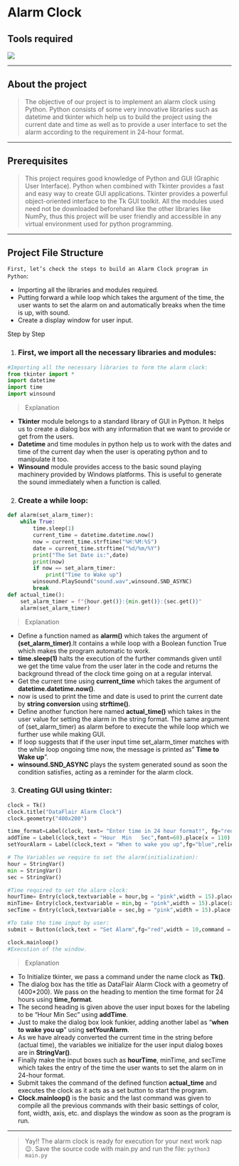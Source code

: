 # Alarm Clock

## Tools required

<img src="https://img.shields.io/badge/Python-FFD43B?style=for-the-badge&logo=python&logoColor=blue" />
<hr>

## About the project

> The objective of our project is to implement an alarm clock using Python. Python consists of some very innovative libraries such as datetime and tkinter which help us to build the project using the current date and time as well as to provide a user interface to set the alarm according to the requirement in 24-hour format.

<hr>

## Prerequisites

> This project requires good knowledge of Python and GUI (Graphic User Interface). Python when combined with Tkinter provides a fast and easy way to create GUI applications. Tkinter provides a powerful object-oriented interface to the Tk GUI toolkit. All the modules used need not be downloaded beforehand like the other libraries like NumPy, thus this project will be user friendly and accessible in any virtual environment used for python programming.

<hr>

## Project File Structure

`First, let’s check the steps to build an Alarm Clock program in Python`:

- Importing all the libraries and modules required.
- Putting forward a while loop which takes the argument of the time, the user wants to set the alarm on and automatically breaks when the time is up, with sound.
- Create a display window for user input.

Step by Step

1. ### First, we import all the necessary libraries and modules:

```Python
#Importing all the necessary libraries to form the alarm clock:
from tkinter import *
import datetime
import time
import winsound
```

> Explanation

- <b>Tkinter</b> module belongs to a standard library of GUI in Python. It helps us to create a dialog box with any information that we want to provide or get from the users.
- <b>Datetime</b> and time modules in python help us to work with the dates and time of the current day when the user is operating python and to manipulate it too.
- <b>Winsound</b> module provides access to the basic sound playing machinery provided by Windows platforms. This is useful to generate the sound immediately when a function is called.

2. ### Create a while loop:

```Python
def alarm(set_alarm_timer):
    while True:
        time.sleep(1)
        current_time = datetime.datetime.now()
        now = current_time.strftime("%H:%M:%S")
        date = current_time.strftime("%d/%m/%Y")
        print("The Set Date is:",date)
        print(now)
        if now == set_alarm_timer:
            print("Time to Wake up")
        winsound.PlaySound("sound.wav",winsound.SND_ASYNC)
        break
def actual_time():
    set_alarm_timer = f"{hour.get()}:{min.get()}:{sec.get()}"
    alarm(set_alarm_timer)
```

> Explanation

- Define a function named as <b>alarm()</b> which takes the argument of <b>(set_alarm_timer)</b>.It contains a while loop with a Boolean function True which makes the program automatic to work.
- <b>time.sleep(1)</b> halts the execution of the further commands given until we get the time value from the user later in the code and returns the background thread of the clock time going on at a regular interval.
- Get the current time using <b>current_time</b> which takes the argument of <b>datetime.datetime.now()</b>.
- now is used to print the time and date is used to print the current date by <b>string conversion</b> using <b>strftime()</b>.
- Define another function here named <b>actual_time()</b> which takes in the user value for setting the alarm in the string format. The same argument of </b>(set_alarm_timer)</b> as alarm before to execute the while loop which we further use while making GUI.
- If loop suggests that if the user input time </b>set_alarm_timer</b> matches with the while loop ongoing time now, the message is printed as” <b>Time to Wake up</b>”.
- <b>winsound.SND_ASYNC</b> plays the system generated sound as soon the condition satisfies, acting as a reminder for the alarm clock.

3. ### Creating GUI using tkinter:

```Python
clock = Tk()
clock.title("DataFlair Alarm Clock")
clock.geometry("400x200")

time_format=Label(clock, text= "Enter time in 24 hour format!", fg="red",bg="black",font="Arial").place(x=60,y=120)
addTime = Label(clock,text = "Hour  Min   Sec",font=60).place(x = 110)
setYourAlarm = Label(clock,text = "When to wake you up",fg="blue",relief = "solid",font=("Helevetica",7,"bold")).place(x=0, y=29)

# The Variables we require to set the alarm(initialization):
hour = StringVar()
min = StringVar()
sec = StringVar()

#Time required to set the alarm clock:
hourTime= Entry(clock,textvariable = hour,bg = "pink",width = 15).place(x=110,y=30)
minTime= Entry(clock,textvariable = min,bg = "pink",width = 15).place(x=150,y=30)
secTime = Entry(clock,textvariable = sec,bg = "pink",width = 15).place(x=200,y=30)

#To take the time input by user:
submit = Button(clock,text = "Set Alarm",fg="red",width = 10,command = actual_time).place(x =110,y=70)

clock.mainloop()
#Execution of the window.
```

> Explanation

- To Initialize tkinter, we pass a command under the name clock as <b>Tk()</b>.
- The dialog box has the title as DataFlair Alarm Clock with a geometry of (400\*200). We pass on the heading to mention the time format for 24 hours using <b>time_format</b>.
- The second heading is given above the user input boxes for the labeling to be “Hour Min Sec” using <b>addTime</b>.
- Just to make the dialog box look funkier, adding another label as “<b>when to wake you up</b>” using <b>setYourAlarm</b>.
- As we have already converted the current time in the string before (actual time), the variables we initialize for the user input dialog boxes are in <b>StringVar()</b>.
- Finally make the input boxes such as <b>hourTime</b>, </b>minTime</b>, and </b>secTime</b> which takes the entry of the time the user wants to set the alarm on in 24-hour format.
- Submit takes the command of the defined function <b>actual_time</b> and executes the clock as it acts as a set button to start the program.
- <b>Clock.mainloop()</b> is the basic and the last command was given to compile all the previous commands with their basic settings of color, font, width, axis, etc. and displays the window as soon as the program is run.

<hr>

> Yay!! The alarm clock is ready for execution for your next work nap 😉. Save the source code with main.py and run the file: `python3 main.py`
